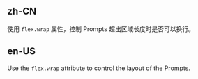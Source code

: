 ## zh-CN

使用 `flex.wrap` 属性，控制 Prompts 超出区域长度时是否可以换行。

## en-US

Use the `flex.wrap` attribute to control the layout of the Prompts.


